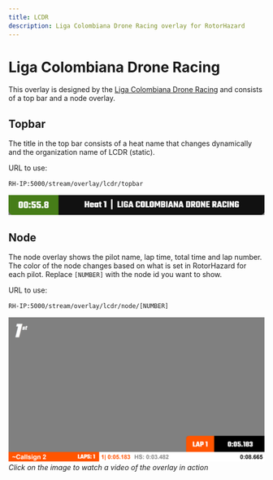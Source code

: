 ```yaml
---
title: LCDR
description: Liga Colombiana Drone Racing overlay for RotorHazard
---
```


# Liga Colombiana Drone Racing

This overlay is designed by the <a href="https://ligacolombianadroneracing.com" target="_blank">Liga Colombiana Drone Racing</a> and consists of a top bar and a node overlay.

## Topbar

The title in the top bar consists of a heat name that changes dynamically and the organization name of LCDR (static).

URL to use:

```bash
RH-IP:5000/stream/overlay/lcdr/topbar
```

![alt Screenshot of topbar](../assets/img/overlays/lcdr/topbar-lcdr.png)

## Node

The node overlay shows the pilot name, lap time, total time and lap number. The color of the node changes based on what is set in RotorHazard for each pilot. Replace `[NUMBER]` with the node id you want to show.

URL to use:

```bash
RH-IP:5000/stream/overlay/lcdr/node/[NUMBER]
```

[![Watch the video](../assets/img/overlays/lcdr/node-lcdr.png)](https://www.youtube.com/watch?v=i46IejMjN_Q)
_Click on the image to watch a video of the overlay in action_
